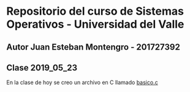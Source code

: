 # Repositorio del curso de Sistemas Operativos - Universidad del Valle
## Autor Juan Esteban Montengro - 201727392

## Clase 2019_05_23

En la clase de hoy se creo un archivo en C llamado [basico.c](basico.c)
